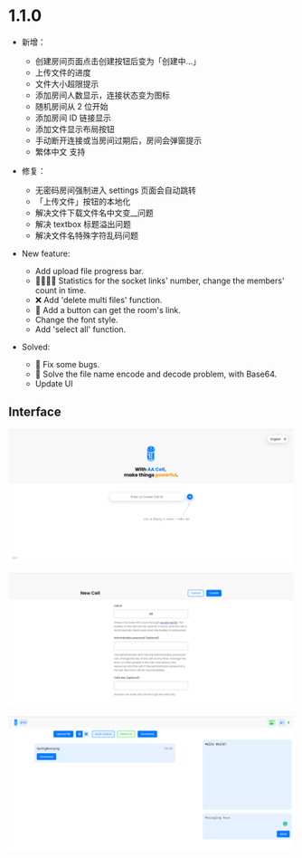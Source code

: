 # 1.1.0

- 新增：
  - 创建房间页面点击创建按钮后变为「创建中...」
  - 上传文件的进度
  - 文件大小超限提示
  - 添加房间人数显示，连接状态变为图标
  - 随机房间从 2 位开始
  - 添加房间 ID 链接显示
  - 添加文件显示布局按钮
  - 手动断开连接或当房间过期后，房间会弹窗提示
  - 繁体中文 支持

- 修复：
  - 无密码房间强制进入 settings 页面会自动跳转
  - 「上传文件」按钮的本地化
  - 解决文件下载文件名中文变__问题
  - 解决 textbox 标题溢出问题
  - 解决文件名特殊字符乱码问题

- New feature:
  - Add upload file progress bar.
  - :family_man_woman_girl_boy: Statistics for the socket links' number, change the members' count in time.
  - :x: Add 'delete multi files' function.
  - :link: Add a button can get the room's link.
  - Change the font style.
  - Add 'select all' function.

- Solved:
  - :bug: Fix some bugs.
  - :file_folder: Solve the file name encode and decode problem, with Base64.
  - Update UI

## Interface

![1](1.png)

![2](2.png)

![2](3.png)
